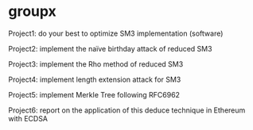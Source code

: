 # groupx
Project1: do your best to optimize SM3 implementation (software)

Project2: implement the naïve birthday attack of reduced SM3

Project3: implement the Rho method of reduced SM3

Project4: implement length extension attack for SM3

Project5: implement Merkle Tree following RFC6962

Project6: report on the application of this deduce technique in Ethereum with ECDSA
